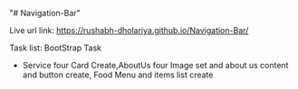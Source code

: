 "# Navigation-Bar" 

Live url link: https://rushabh-dholariya.github.io/Navigation-Bar/

Task list: BootStrap Task

- Service four Card Create,AboutUs four Image set and about us content and button create, Food Menu and items list create